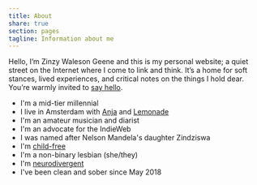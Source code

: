 ```yaml
---
title: About
share: true
section: pages
tagline: Information about me
---
```


Hello, I’m Zinzy Waleson Geene and this is my personal website; a quiet street on the Internet where I come to link and think. It’s a home for soft stances, lived experiences, and critical notes on the things I hold dear. You’re warmly invited to [say hello](/hello).

- I'm a mid-tier millennial
- I live in Amsterdam with [Anja](https://anjawaleson.notion.site/Anja-Waleson-0182c8df804b4b12ab6e70b5b5795a55) and [Lemonade](https://lemonade.waleson.us/)
- I'm an amateur musician and diarist
- I'm an advocate for the IndieWeb
- I was named after Nelson Mandela's daughter Zindziswa
- I'm [child-free](https://en.wikipedia.org/wiki/Voluntary_childlessness)
- I'm a non-binary lesbian (she/they)
- I'm [neurodivergent](https://giftedquest.com/what-is-giftedness)
- I've been clean and sober since May 2018
